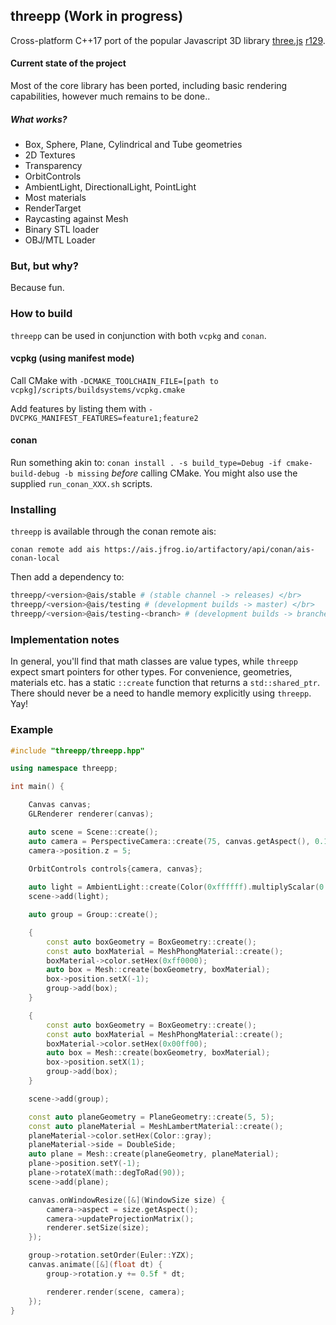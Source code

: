 ## threepp (Work in progress)

Cross-platform C++17 port of the popular Javascript 3D library [three.js](https://github.com/mrdoob/three.js/) [r129](https://github.com/mrdoob/three.js/tree/r129).


#### Current state of the project

Most of the core library has been ported, including basic rendering capabilities, 
however much remains to be done..

##### What works?

* Box, Sphere, Plane, Cylindrical and Tube geometries  
* 2D Textures
* Transparency
* OrbitControls
* AmbientLight, DirectionalLight, PointLight  
* Most materials
* RenderTarget
* Raycasting against Mesh
* Binary STL loader
* OBJ/MTL Loader


### But, but why?

Because fun. 


### How to build

`threepp` can be used in conjunction with both `vcpkg` and `conan`.

#### vcpkg (using manifest mode)

Call CMake with `-DCMAKE_TOOLCHAIN_FILE=[path to vcpkg]/scripts/buildsystems/vcpkg.cmake`

Add features by listing them with `-DVCPKG_MANIFEST_FEATURES=feature1;feature2`

#### conan

Run something akin to:
`conan install . -s build_type=Debug -if cmake-build-debug -b missing` _before_ calling CMake.
You might also use the supplied `run_conan_XXX.sh` scripts.


### Installing

`threepp` is available through the conan remote ais:

`conan remote add ais https://ais.jfrog.io/artifactory/api/conan/ais-conan-local`

Then add a dependency to:
```bash
threepp/<version>@ais/stable # (stable channel -> releases) </br>
threepp/<version>@ais/testing # (development builds -> master) </br>
threepp/<version>@ais/testing-<branch> # (development builds -> branches)
```

### Implementation notes

In general, you'll find that math classes are value types, while `threepp` expect smart pointers for other types. 
For convenience, geometries, materials etc. has a static `::create` function that returns a `std::shared_ptr`.
There should never be a need to handle memory explicitly using `threepp`. Yay!

### Example

```cpp
#include "threepp/threepp.hpp"

using namespace threepp;

int main() {

    Canvas canvas;
    GLRenderer renderer(canvas);

    auto scene = Scene::create();
    auto camera = PerspectiveCamera::create(75, canvas.getAspect(), 0.1f, 100);
    camera->position.z = 5;
    
    OrbitControls controls{camera, canvas};

    auto light = AmbientLight::create(Color(0xffffff).multiplyScalar(0.75f));
    scene->add(light);

    auto group = Group::create();

    {
        const auto boxGeometry = BoxGeometry::create();
        const auto boxMaterial = MeshPhongMaterial::create();
        boxMaterial->color.setHex(0xff0000);
        auto box = Mesh::create(boxGeometry, boxMaterial);
        box->position.setX(-1);
        group->add(box);
    }

    {
        const auto boxGeometry = BoxGeometry::create();
        const auto boxMaterial = MeshPhongMaterial::create();
        boxMaterial->color.setHex(0x00ff00);
        auto box = Mesh::create(boxGeometry, boxMaterial);
        box->position.setX(1);
        group->add(box);
    }

    scene->add(group);

    const auto planeGeometry = PlaneGeometry::create(5, 5);
    const auto planeMaterial = MeshLambertMaterial::create();
    planeMaterial->color.setHex(Color::gray);
    planeMaterial->side = DoubleSide;
    auto plane = Mesh::create(planeGeometry, planeMaterial);
    plane->position.setY(-1);
    plane->rotateX(math::degToRad(90));
    scene->add(plane);

    canvas.onWindowResize([&](WindowSize size) {
        camera->aspect = size.getAspect();
        camera->updateProjectionMatrix();
        renderer.setSize(size);
    });

    group->rotation.setOrder(Euler::YZX);
    canvas.animate([&](float dt) {
        group->rotation.y += 0.5f * dt;

        renderer.render(scene, camera);
    });
}

```
